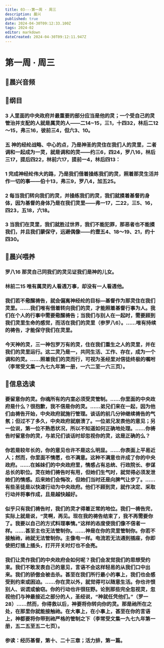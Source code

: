 ```yaml
---
title: 03---第一周 · 周三
description: 晨兴
published: true
date: 2024-04-30T09:12:33.100Z
tags: 2024-02
editor: markdown
dateCreated: 2024-04-30T09:12:11.947Z
---
```


# 第一周 · 周三
## 🎵晨兴音频

## 📖纲目

### 3   人里面的中央政府并最重要的部分应当是他的灵；一个受自己的灵管治并支配的人就是属灵的人——二14~15，三1，十四32，林后二12～15，弗三16，彼前三4，但六3、10。

### 五   神的经纶战略、中心的点，乃是神圣的灵住在我们人的灵里，二者调和一起成为一灵，就是调和的灵——约三6，四24，罗八16，林后三17，提后四22，林前六17，提前一4，林后四13：

### 1   完成神经纶伟大的路，乃是我们借着操练我们的灵，照着那灵生活并作一切的事——伯十13，弗三9，罗八4，加五25。

### 2   每当我们转向我们的灵，并操练我们的灵，我们就摸着基督的身体，因为基督的身体乃是在我们灵里——弗一17，二22，三5、16，四23，五18，六18。

### 3   当我们在灵里，我们就胜过世界，我们不能犯罪，那恶者也不能摸我们，并且我们蒙保守，远避偶像——约壹五4、18～19、21，约十四30。

## 📖晨兴喂养

### 罗八16    那灵自己同我们的灵见证我们是神的儿女。

### 林前二15    唯有属灵的人看透万事，却没有一人看透他。

### 我们若不儆醒祷告，就会偏离神经纶的目标—基督作为那灵住在我们灵里。……我们唯有借着转向我们的灵，才能照着基督行事为人。我们在个人的行事中需要儆醒祷告；当我们与别人在一起时，需要顾到我们灵里生命的感觉，而活在我们的灵里（参罗八6）。……唯有持续的祷告，才能保守我们在灵里。

### 今天神的灵，三一神包罗万有的灵，住在我们重生之人的灵里，并在我们的灵里运行。这二灵乃是一，共同生活、工作、存在，成为一个调和的灵。……照着我们的灵而行，可视为圣经里对信徒终极的嘱咐（李常受文集一九七九年第一册，一六二至一六三页）。

## 📖信息选读

### 要留意你的灵。你魂所有的内室必须受灵管制。……你里面的中央政府是什么？很抱歉，我不信是你的灵。……弟兄们来在一起，因为他们由祷告开始，中央政府就施行管理。谈话的前几分钟继续祷告的气氛；但过不了多久，中央政府就崩溃了。一位弟兄发表他的意见；另一位说，第一位不熟悉状况，所以不知道如何正确地处理。……你祷告时留意你的灵，与弟兄们谈话时却忽视你的灵，这是正确的么？

### 你若是较年长的，你的意见也许不是这么明显。……你表面上平易近人；然而，你里面不情愿，也不满意。这种不满意也许成了你的中央政府。……在姊妹们的中央政府里，情感占有总统、行政院长、参谋总长的职位。灵在她们祷告时有用，但她们生气时，就觉得必须发泄她们的情感。后来她们会悔改，但她们当时还是向脾气让步了。……有些圣徒是以快速行动为中央政府。他们不顾到灵，就作决定、采取行动并将事作成，且是越快越好。

### 似乎只有我们祷告时，我们的灵才得着正常的地位。我们一祷告完，实际上就是说，“灵啊，再见。现在我的祷告结束了，我不再需要你了。我要以自己的方式料理事情。”这样的态度使我们像不信者一样。……甚至主也无法管制你。……神是在你的灵里管制你。你若不接触祂，祂就无法管制你。主像电一样。电流若无法通到插座，你即使把灯插上插头，打开开关时灯也不会亮。

### 我们让灵作我们的中央政府会如何呢？我们会发觉我们的思想受约束。我们不敢发表自己的意见，言语不会这样轻易的从我们口中出来。我们的骄傲会被击杀。甚至在我们所行最小的事上，我们也会感受到约束或困迫。……你在灵以外，就觉得可以随意生活。你也许恨别人、说谎或偷窃。你的行动也许很狂野。论到那些完全忽视灵，忽视他们与神最接近之部分的人，圣经说，“神就任凭他们。”（罗一28）……然而，你得救以后，神要将你转向你的灵。那是祂所在之处，在那里你就能接触祂。在大事上，在小事上，甚至在你的言语上，神都要将你带到祂严格的管制之下（李常受文集一九七九年第一册，五二五至五二七页）。

### 参读：经历基督，第十、二十三章；活力排，第一篇。
<!-- Google tag (gtag.js) -->
<script async src="https://www.googletagmanager.com/gtag/js?id=G-1P8709Z16T"></script>
<script>
  window.dataLayer = window.dataLayer || [];
  function gtag(){dataLayer.push(arguments);}
  gtag('js', new Date());

  gtag('config', 'G-1P8709Z16T');
</script>